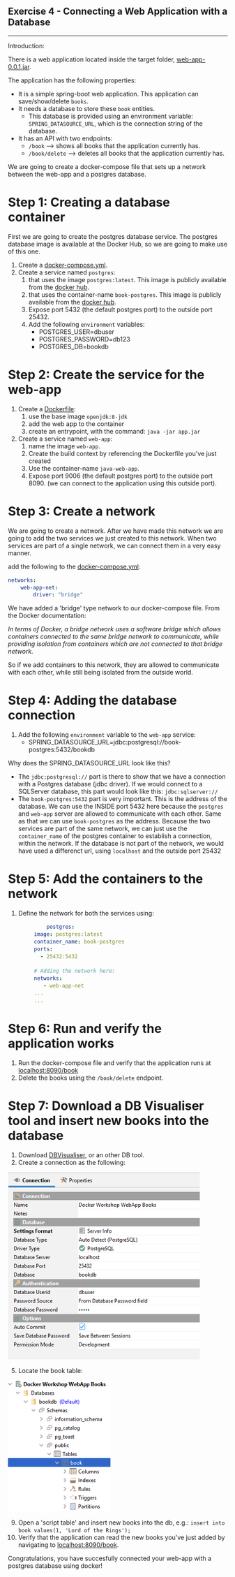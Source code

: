 Exercise 4 - Connecting a Web Application with a Database
---
---

Introduction:

There is a web application located inside the target folder, [web-app-0.0.1.jar](target/web-app-0.0.1.jar).

The application has the following properties:
- It is a simple spring-boot web application. This application can save/show/delete `books`.
- It needs a database to store these `book` entities.
  - This database is provided using an environment variable: `SPRING_DATASOURCE_URL`, which is the connection string of the database.
- It has an API with two endpoints:
  - `/book` --> shows all books that the application currently has.
  - `/book/delete` --> deletes all books that the application currently has.

We are going to create a docker-compose file that sets up a network between the web-app and a postgres database.

# Step 1: Creating a database container

First we are going to create the postgres database service. The postgres database image is available at the Docker Hub, so we are going to make use of this one.

1. Create a [docker-compose.yml](docker-compose.yml).
2. Create a service named `postgres`:
   1. that uses the image `postgres:latest`. This image is publicly available from the [docker hub](https://hub.docker.com/_/postgres).
   2. that uses the container-name `book-postgres`. This image is publicly available from the [docker hub](https://hub.docker.com/_/postgres).
   3. Expose port 5432 (the default postgres port) to the outside port 25432.
   4. Add the following `environment` variables:
      - POSTGRES_USER=dbuser
      - POSTGRES_PASSWORD=db123
      - POSTGRES_DB=bookdb

# Step 2: Create the service for the web-app

1. Create a [Dockerfile](Dockerfile):
   1. use the base image `openjdk:8-jdk`
   2. add the web app to the container
   3. create an entrypoint, with the command: `java -jar app.jar`
2. Create a service named `web-app`:
   1. name the image `web-app`.
   2. Create the build context by referencing the Dockerfile you've just created
   3. Use the container-name `java-web-app`. 
   4. Expose port 9006 (the default postgres port) to the outside port 8090. (we can connect to the application using this outside port).
   
# Step 3: Create a network

We are going to create a network. After we have made this network we are going to add the two services we just created to this network. 
When two services are part of a single network, we can connect them in a very easy manner.

add the following to the [docker-compose.yml](docker-compose.yml):

```yaml
networks:
    web-app-net:
        driver: "bridge"
```

We have added a 'bridge' type network to our docker-compose file.
From the Docker documentation:

_In terms of Docker, a bridge network uses a software bridge which allows containers connected to the same bridge network to communicate, while providing isolation from containers which are not connected to that bridge network._

So if we add containers to this network, they are allowed to communicate with each other, while still being isolated from the outside world.

# Step 4: Adding the database connection

1. Add the following `environment` variable to the `web-app` service: 
   - SPRING_DATASOURCE_URL=jdbc:postgresql://book-postgres:5432/bookdb

Why does the SPRING_DATASOURCE_URL look like this?

- The `jdbc:postgresql://` part is there to show that we have a connection with a Postgres database (jdbc driver). If we would connect to a SQLServer database, this part would look like this: `jdbc:sqlserver://`
- The `book-postgres:5432` part is very important. This is the address of the database. We can use the INSIDE port 5432 here because the `postgres` and `web-app` server are allowed to communicate with each other. Same as that we can use `book-postgres` as the address. Because the two services are part of the same network, we can just use the `container_name` of the postgres container to establish a connection, within the network. If the database is not part of the network, we would have used a differenct url, using `localhost` and the outside port 25432

# Step 5: Add the containers to the network

1. Define the network for both the services using:
   ```yaml
            postgres:
        image: postgres:latest
        container_name: book-postgres
        ports:
          - 25432:5432
   
        # Adding the network here:
        networks:
           - web-app-net
        ...
        ...
   ```

# Step 6: Run and verify the application works

1. Run the docker-compose file and verify that the application runs at [localhost:8090/book](localhost:8090/book)
2. Delete the books using the `/book/delete` endpoint.

# Step 7: Download a DB Visualiser tool and insert new books into the database

1. Download [DBVisualiser](https://www.dbvis.com/), or an other DB tool.
2. Create a connection as the following:
   
![Database Connection](img/DBConnection.png)

5. Locate the book table:
 
![Table](img/DBtable.png)

9. Open a 'script table' and insert new books into the db, e.g.:
   `insert into book values(1, 'Lord of the Rings');`
10. Verify that the application can read the new books you've just added by navigating to [localhost:8090/book](localhost:8090/book).

Congratulations, you have succesfully connected your web-app with a postgres database using docker!